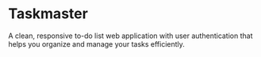 # Taskmaster
A clean, responsive to-do list web application with user authentication that helps you organize and manage your tasks efficiently.
